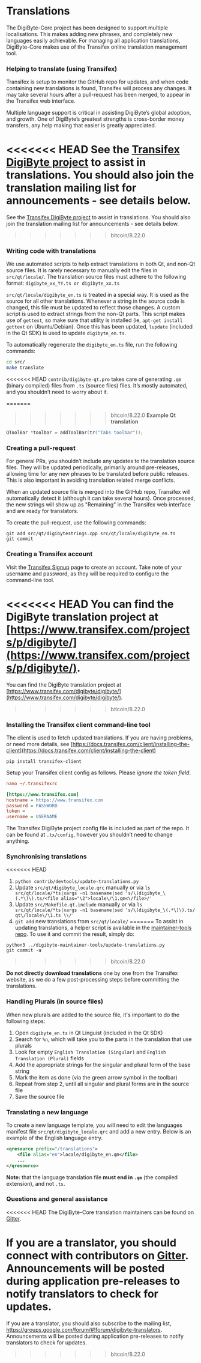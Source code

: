 Translations
============

The DigiByte-Core project has been designed to support multiple localisations. This makes adding new phrases, and completely new languages easily achievable. For managing all application translations, DigiByte-Core makes use of the Transifex online translation management tool.

### Helping to translate (using Transifex)
Transifex is setup to monitor the GitHub repo for updates, and when code containing new translations is found, Transifex will process any changes. It may take several hours after a pull-request has been merged, to appear in the Transifex web interface.

Multiple language support is critical in assisting DigiByte’s global adoption, and growth. One of DigiByte’s greatest strengths is cross-border money transfers, any help making that easier is greatly appreciated.

<<<<<<< HEAD
See the [Transifex DigiByte project](https://www.transifex.com/projects/p/digibyte/) to assist in translations. You should also join the translation mailing list for announcements - see details below.
=======
See the [Transifex DigiByte project](https://www.transifex.com/digibyte/digibyte/) to assist in translations. You should also join the translation mailing list for announcements - see details below.
>>>>>>> bitcoin/8.22.0

### Writing code with translations
We use automated scripts to help extract translations in both Qt, and non-Qt source files. It is rarely necessary to manually edit the files in `src/qt/locale/`. The translation source files must adhere to the following format:
`digibyte_xx_YY.ts or digibyte_xx.ts`

`src/qt/locale/digibyte_en.ts` is treated in a special way. It is used as the source for all other translations. Whenever a string in the source code is changed, this file must be updated to reflect those changes. A custom script is used to extract strings from the non-Qt parts. This script makes use of `gettext`, so make sure that utility is installed (ie, `apt-get install gettext` on Ubuntu/Debian). Once this has been updated, `lupdate` (included in the Qt SDK) is used to update `digibyte_en.ts`.

To automatically regenerate the `digibyte_en.ts` file, run the following commands:
```sh
cd src/
make translate
```

<<<<<<< HEAD
`contrib/digibyte-qt.pro` takes care of generating `.qm` (binary compiled) files from `.ts` (source files) files. It’s mostly automated, and you shouldn’t need to worry about it.

=======
>>>>>>> bitcoin/8.22.0
**Example Qt translation**
```cpp
QToolBar *toolbar = addToolBar(tr("Tabs toolbar"));
```

### Creating a pull-request
For general PRs, you shouldn’t include any updates to the translation source files. They will be updated periodically, primarily around pre-releases, allowing time for any new phrases to be translated before public releases. This is also important in avoiding translation related merge conflicts.

When an updated source file is merged into the GitHub repo, Transifex will automatically detect it (although it can take several hours). Once processed, the new strings will show up as "Remaining" in the Transifex web interface and are ready for translators.

To create the pull-request, use the following commands:
```
git add src/qt/digibytestrings.cpp src/qt/locale/digibyte_en.ts
git commit
```

### Creating a Transifex account
Visit the [Transifex Signup](https://www.transifex.com/signup/) page to create an account. Take note of your username and password, as they will be required to configure the command-line tool.

<<<<<<< HEAD
You can find the DigiByte translation project at [https://www.transifex.com/projects/p/digibyte/](https://www.transifex.com/projects/p/digibyte/).
=======
You can find the DigiByte translation project at [https://www.transifex.com/digibyte/digibyte/](https://www.transifex.com/digibyte/digibyte/).
>>>>>>> bitcoin/8.22.0

### Installing the Transifex client command-line tool
The client is used to fetch updated translations. If you are having problems, or need more details, see [https://docs.transifex.com/client/installing-the-client](https://docs.transifex.com/client/installing-the-client)

`pip install transifex-client`

Setup your Transifex client config as follows. Please *ignore the token field*.

```ini
nano ~/.transifexrc

[https://www.transifex.com]
hostname = https://www.transifex.com
password = PASSWORD
token =
username = USERNAME
```

The Transifex DigiByte project config file is included as part of the repo. It can be found at `.tx/config`, however you shouldn’t need to change anything.

### Synchronising translations

<<<<<<< HEAD
1. `python contrib/devtools/update-translations.py`
2. Update `src/qt/digibyte_locale.qrc` manually or via
   `ls src/qt/locale/*ts|xargs -n1 basename|sed 's/\(digibyte_\(.*\)\).ts/<file alias="\2">locale\/\1.qm<\/file>/'`
3. Update `src/Makefile.qt.include` manually or via
   `ls src/qt/locale/*ts|xargs -n1 basename|sed 's/\(digibyte_\(.*\)\).ts/  qt\/locale\/\1.ts \\/'`
4. `git add` new translations from `src/qt/locale/`
=======
To assist in updating translations, a helper script is available in the [maintainer-tools repo](https://github.com/digibyte-core/digibyte-maintainer-tools). To use it and commit the result, simply do:

```
python3 ../digibyte-maintainer-tools/update-translations.py
git commit -a
```
>>>>>>> bitcoin/8.22.0

**Do not directly download translations** one by one from the Transifex website, as we do a few post-processing steps before committing the translations.

### Handling Plurals (in source files)
When new plurals are added to the source file, it's important to do the following steps:

1. Open `digibyte_en.ts` in Qt Linguist (included in the Qt SDK)
2. Search for `%n`, which will take you to the parts in the translation that use plurals
3. Look for empty `English Translation (Singular)` and `English Translation (Plural)` fields
4. Add the appropriate strings for the singular and plural form of the base string
5. Mark the item as done (via the green arrow symbol in the toolbar)
6. Repeat from step 2, until all singular and plural forms are in the source file
7. Save the source file

### Translating a new language
To create a new language template, you will need to edit the languages manifest file `src/qt/digibyte_locale.qrc` and add a new entry. Below is an example of the English language entry.

```xml
<qresource prefix="/translations">
    <file alias="en">locale/digibyte_en.qm</file>
    ...
</qresource>
```

**Note:** that the language translation file **must end in `.qm`** (the compiled extension), and not `.ts`.

### Questions and general assistance
<<<<<<< HEAD
The DigiByte-Core translation maintainers can be found on [Gitter](https://gitter.im/DigiByte-Core/protocol).

If you are a translator, you should connect with contributors on [Gitter](https://gitter.im/DigiByte-Core/protocol). Announcements will be posted during application pre-releases to notify translators to check for updates.
=======

If you are a translator, you should also subscribe to the mailing list, https://groups.google.com/forum/#!forum/digibyte-translators. Announcements will be posted during application pre-releases to notify translators to check for updates.
>>>>>>> bitcoin/8.22.0

